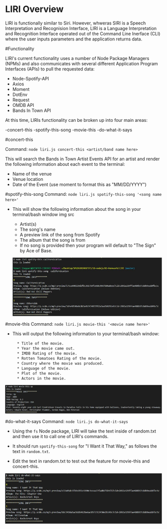 # LIRI Overview

LIRI is functionally similar to Siri. However, whweras SIRI is a Speech Interpretation and Recognision Interface, LIRI is a Language Interpretation and Recognition Interface operated out of the Command Line Inerface (CLI) where the user inputs parameters and the application returns data.

#Functionality

LIRI's current functionality uses a number of Node Package Managers (NPMs) and also communicates with several different Application Program Interfaces (APIs) to pull the requested data:

- Node-Spotify-API
- Axios
- Moment
- DotEnv
- Request
- OMDB API
- Bands In Town API

At this time, LIRIs functionality can be broken up into four main areas:

-concert-this
-spotify-this-song
-movie-this
-do-what-it-says

#concert-this

Command: `node liri.js concert-this <artist/band name here>`

This will search the Bands in Town Artist Events API for an artist and render the following information about each event to the terminal:

- Name of the venue
- Venue location
- Date of the Event (use moment to format this as "MM/DD/YYYY")

#spotify-this-song
Command: `node liri.js spotify-this-song '<song name here>'`

- This will show the following information about the song in your terminal/bash window
  img src

  - Artist(s)
  - The song's name
  - A preview link of the song from Spotify
  - The album that the song is from
  - If no song is provided then your program will default to "The Sign" by Ace of Base.

  ![screenshot](assets/Images/spotify_this_song.JPG)

#movie-this
Command: `node liri.js movie-this '<movie name here>'`

- This will output the following information to your terminal/bash window:

  ```
    * Title of the movie.
    * Year the movie came out.
    * IMDB Rating of the movie.
    * Rotten Tomatoes Rating of the movie.
    * Country where the movie was produced.
    * Language of the movie.
    * Plot of the movie.
    * Actors in the movie.
  ```

![screenshot](assets/Images/movie_this.JPG)

#do-what-it-says
Command: `node liri.js do-what-it-says`

- Using the `fs` Node package, LIRI will take the text inside of random.txt and then use it to call one of LIRI's commands.

- It should run `spotify-this-song` for "I Want it That Way," as follows the text in `random.txt`.

- Edit the text in random.txt to test out the feature for movie-this and concert-this.

![screenshot](assets/Images/do_what_it_says.JPG)
